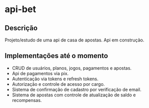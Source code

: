 # api-bet

## Descrição
Projeto/estudo de uma api de casa de apostas.
Api em construção.

## Implementações até o momento

- CRUD de usuários, planos, jogos, pagamentos e apostas.
- Api de pagamentos via pix.
- Autenticação via tokens e refresh tokens.
- Autorização e controle de acesso por cargo.
- Sistema de confirmação de cadastro por verificação de email.
- Sistema de apostas com controle de atualização de saldo e recompensas.
